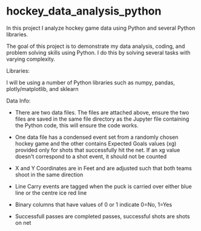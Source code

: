 # hockey_data_analysis_python

In this project I analyze hockey game data using Python and several Python libraries.

The goal of this project is to demonstrate my data analysis, coding, and problem solving skills using Python. I do this by solving several tasks with varying complexity.

Libraries:

I will be using a number of Python libraries such as numpy, pandas, plotly/matplotlib, and sklearn

Data Info:

- There are two data files. The files are attached above, ensure the two files are saved in the same file directory as the Jupyter file containing the Python code, this will ensure the code works.

- One data file has a condensed event set from a randomly chosen hockey game and the other contains Expected Goals values (xg) provided only for shots that successfully hit the net. If an xg value doesn't correspond to a shot event, it should not be counted

- X and Y Coordinates are in Feet and are adjusted such that both teams shoot in the same direction

- Line Carry events are tagged when the puck is carried over either blue line or the centre ice red line

- Binary columns that have values of 0 or 1 indicate 0=No, 1=Yes

- Successfull passes are completed passes, successful shots are shots on net
